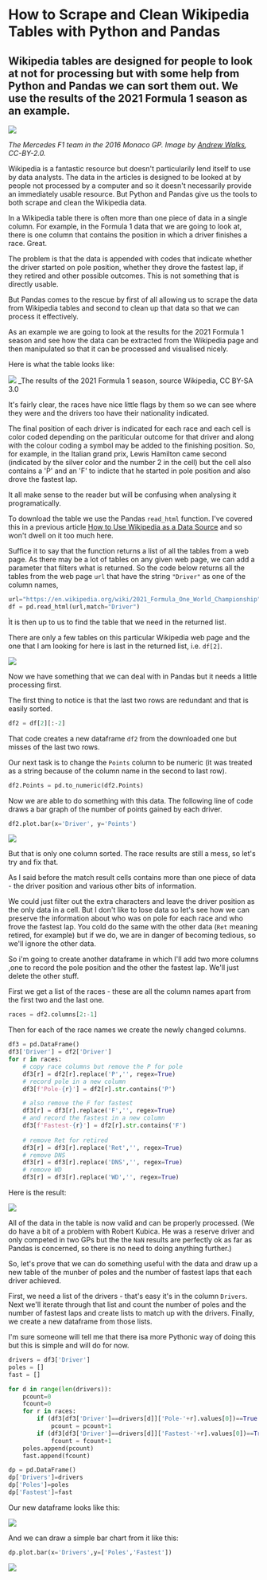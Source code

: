 # How to Scrape and Clean Wikipedia Tables with Python and Pandas

## Wikipedia tables are designed for people to look at not for processing but with some help from Python and Pandas we can sort them out. We use the results of the 2021 Formula 1 season as an example.

![](https://github.com/alanjones2/Alan-Jones-article-code/raw/master/Wikitable/images/Rosberg_Hamilton_-_2016_Monaco_GP_2.jpg)

_The Mercedes F1 team in the 2016 Monaco GP. Image by [Andrew Walks](https://flickr.com/photos/97811441@N07/26772038553), CC-BY-2.0._

Wikipedia is a fantastic resource but doesn't particularily lend itself to use by data analysts. The data in the articles is designed to be looked at by people not processed by a computer and so it doesn't necessarily provide an immediately usable resource. But Python and Pandas give us the tools to both scrape and clean the Wikipedia data.

In a Wikipedia table there is often more than one piece of data in a single column. For example, in the Formula 1 data that we are going to look at, there is one column that contains the position in which a driver finishes a race. Great.

The problem is that the data is appended with codes that indicate whether the driver started on pole position, whether they drove the fastest lap, if they retired and other possible outcomes. This is not something that is directly usable.

But Pandas comes to the rescue by first of all allowing us to scrape the data from Wikipedia tables and second to clean up that data so that we can process it effectively.

As an example we are going to look at the results for the 2021 Formula 1 season and see how the data can be extracted from the Wikipedia page and then manipulated so that it can be processed and visualised nicely.

Here is what the table looks like:

![](https://github.com/alanjones2/Alan-Jones-article-code/raw/master/Wikitable/images/driverstablescreenshot.png)
_The results of the 2021 Formula 1 season, source Wikipedia, CC BY-SA 3.0

It's fairly clear, the races have nice little flags by them so we can see where they were and the drivers too have their nationality indicated.

The final position of each driver is indicated for each race and each cell is color coded depending on the pariticular outcome for that driver and along with the colour coding a symbol may be added to the finishing position. So, for example, in the Italian grand prix, Lewis Hamilton came second (indicated by the silver color and the number 2 in the cell) but the cell also contains a 'P' and an 'F' to indicte that he started in pole position and also drove the fastest lap.

It all make sense to the reader but will be confusing when analysing it programatically.

To download the table we use the Pandas ``read_html`` function. I've covered this in a previous article [How to Use Wikipedia as a Data Source](https://towardsdatascience.com/how-to-use-wikipedia-as-a-data-source-3dfea29e6539) and so won't dwell on it too much here.

Suffice it to say that the function returns a list of all the tables from a web page. As there may be a lot of tables on any given web page, we can add a parameter that filters what is returned. So the code below returns all the tables from the web page ``url`` that have the string ``"Driver"`` as one of the column names,

````Python
url="https://en.wikipedia.org/wiki/2021_Formula_One_World_Championship"
df = pd.read_html(url,match="Driver")
````

Ìt is then up to us to find the table that we need in the returned list.

There are only a few tables on this particular Wikipedia web page and the one that I am looking for here is last in the returned list, i.e. ``df[2]``.

![](https://github.com/alanjones2/Alan-Jones-article-code/raw/master/Wikitable/images/driverstablepandas.png)

Now we have something that we can deal with in Pandas but it needs a little processing first.

The first thing to notice is that the last two rows are redundant and that is easily sorted.

````Python
df2 = df[2][:-2]
````
That code creates a new dataframe ``df2`` from the downloaded one but misses of the last two rows.

Our next task is to change the ``Points`` column to be numeric (it was treated as a string because of the column name in the second to last row).

````Python
df2.Points = pd.to_numeric(df2.Points)
````

Now we are able to do something with this data. The following line of code draws a bar graph of the number of points gained by each driver.

````Python
df2.plot.bar(x='Driver', y='Points')
````

![](https://github.com/alanjones2/Alan-Jones-article-code/raw/master/Wikitable/images/pointschart.png)

But that is only one column sorted. The race results are still a mess, so let's try and fix that.

As I said before the match result cells contains more than one piece of data - the driver position and various other bits of information.

We could just filter out the extra characters and leave the driver position as the only data in a cell. But I don't like to lose data so let's see how we can preserve the information about who was on pole for each race and who frove the fastest lap. You cold do the same with the other data (``Ret`` meaning retired, for example) but if we do, we are in danger of becoming tedious, so we'll ignore the other data.

So i'm going to create another dataframe in which I'll add two more columns ,one to record the pole position and the other the fastest lap. We'll just delete the other stuff.

First we get a list of the races - these are all the column names apart from the first two and the last one.

````Python
races = df2.columns[2:-1]
````

Then for each of the race names we create the newly changed columns.

````Python
df3 = pd.DataFrame()
df3['Driver'] = df2['Driver']
for r in races:
    # copy race columns but remove the P for pole
    df3[r] = df2[r].replace('P','', regex=True) 
    # record pole in a new column    
    df3[f'Pole-{r}'] = df2[r].str.contains('P')  

    # also remove the F for fastest  
    df3[r] = df3[r].replace('F','', regex=True)     
    # and record the fastest in a new column
    df3[f'Fastest-{r}'] = df2[r].str.contains('F')  
    
    # remove Ret for retired
    df3[r] = df3[r].replace('Ret','', regex=True) 
    # remove DNS  
    df3[r] = df3[r].replace('DNS','', regex=True)   
    # remove WD
    df3[r] = df3[r].replace('WD','', regex=True)    
````

Here is the result:

![](https://github.com/alanjones2/Alan-Jones-article-code/raw/master/Wikitable/images/df3.png)

All of the data in the table is now valid and can be properly processed. (We do have a bit of a problem with Robert Kubica. He was a reserve driver and only competed in two GPs but the the ``NaN`` results are perfectly ok as far as Pandas is concerned, so there is no need to doing anything further.)

So, let's prove that we can do something useful with the data and draw up a new table of the munber of poles and the number of fastest laps that each driver achieved.

First, we need a list of the drivers - that's easy it's in the column ``Drivers``. Next we'll iterate through that list and count the number of poles and the number of fastest laps and create lists to match up with the drivers. Finally, we create a new dataframe from those lists.  

I'm sure someone will tell me that there isa more Pythonic way of doing this but this is simple and will do for now.

````Python
drivers = df3['Driver']
poles = []
fast = []

for d in range(len(drivers)):
    pcount=0
    fcount=0
    for r in races:
        if (df3[df3['Driver']==drivers[d]]['Pole-'+r].values[0])==True: 
            pcount = pcount+1
        if (df3[df3['Driver']==drivers[d]]['Fastest-'+r].values[0])==True: 
            fcount = fcount+1
    poles.append(pcount)
    fast.append(fcount)

dp = pd.DataFrame()
dp['Drivers']=drivers
dp['Poles']=poles
dp['Fastest']=fast
````

Our new dataframe looks like this:

![](https://github.com/alanjones2/Alan-Jones-article-code/raw/master/Wikitable/images/polesandfastest.png)

And we can draw a simple bar chart from it like this:

````Python
dp.plot.bar(x='Drivers',y=['Poles','Fastest'])
````

![](https://github.com/alanjones2/Alan-Jones-article-code/raw/master/Wikitable/images/polesandfastestbar.png)
